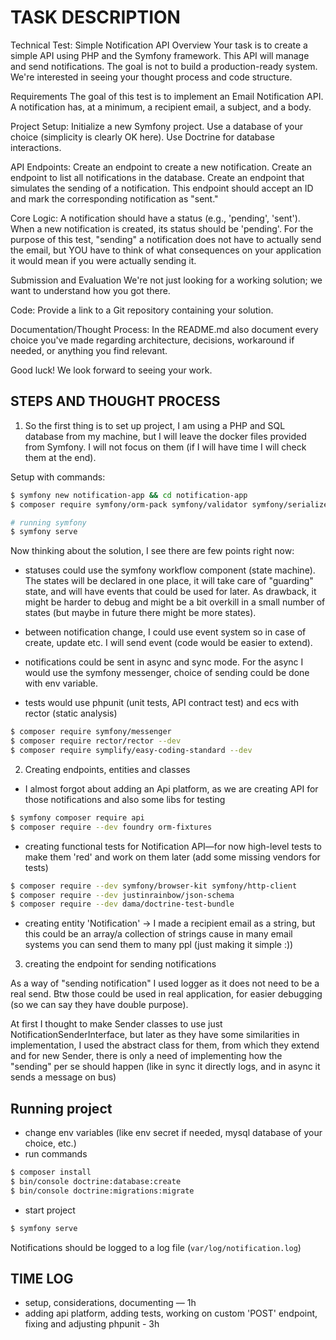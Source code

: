 # TASK DESCRIPTION

Technical Test: Simple Notification API
Overview
Your task is to create a simple API using PHP and the Symfony framework. This API will manage and send notifications. The goal is not to build a production-ready system. We're interested in seeing your thought process and code structure.

Requirements
The goal of this test is to implement an Email Notification API. A notification has, at a minimum, a recipient email, a subject, and a body.

Project Setup:
Initialize a new Symfony project.
Use a database of your choice (simplicity is clearly OK here).
Use Doctrine for database interactions.

API Endpoints:
Create an endpoint to create a new notification.
Create an endpoint to list all notifications in the database.
Create an endpoint that simulates the sending of a notification. This endpoint should accept an ID and mark the corresponding notification as "sent."

Core Logic:
A notification should have a status (e.g., 'pending', 'sent').
When a new notification is created, its status should be 'pending'.
For the purpose of this test, "sending" a notification does not have to actually send the email, but YOU have to think of what consequences on your application it would mean if you were actually sending it.

Submission and Evaluation
We're not just looking for a working solution; we want to understand how you got there.

Code:
Provide a link to a Git repository containing your solution.

Documentation/Thought Process:
In the README.md also document every choice you've made regarding architecture, decisions, workaround if needed, or anything you find relevant.


Good luck! We look forward to seeing your work.

## STEPS AND THOUGHT PROCESS

1. So the first thing is to set up project, I am using a PHP and SQL database from my machine, but I will leave the docker files
provided from Symfony. I will not focus on them (if I will have time I will check them at the end).

Setup with commands:
```bash
$ symfony new notification-app && cd notification-app
$ composer require symfony/orm-pack symfony/validator symfony/serializer symfony/uid symfony/maker-bundle --dev symfony/test-pack

# running symfony
$ symfony serve
```

Now thinking about the solution, I see there are few points right now: 
- statuses could use the symfony workflow component (state machine).
The states will be declared in one place, it will take care of "guarding" state, and will have events that could be used for later.
As drawback, it might be harder to debug and might be a bit overkill in a small number of states (but maybe in future there might be more states).

- between notification change, I could use event system so in case of create, update etc. I will send event (code would be easier to extend).

- notifications could be sent in async and sync mode. For the async I would use the symfony messenger, 
choice of sending could be done with env variable.

- tests would use phpunit (unit tests, API contract test) and ecs with rector (static analysis) 

```bash
$ composer require symfony/messenger
$ composer require rector/rector --dev
$ composer require symplify/easy-coding-standard --dev
```

2. Creating endpoints, entities and classes

- I almost forgot about adding an Api platform, as we are creating API for those notifications and also some libs for testing

```bash
$ symfony composer require api
$ composer require --dev foundry orm-fixtures
```

- creating functional tests for Notification API—for now high-level tests to make them 'red' and work on them later
  (add some missing vendors for tests)

```bash
$ composer require --dev symfony/browser-kit symfony/http-client
$ composer require --dev justinrainbow/json-schema
$ composer require --dev dama/doctrine-test-bundle
```

- creating entity 'Notification' → I made a recipient email as a string, but this could be an array/a collection of strings cause
  in many email systems you can send them to many ppl (just making it simple :))


3. creating the endpoint for sending notifications

As a way of "sending notification" I used logger as it does not need to be a real send. Btw those could be used in real application,
for easier debugging (so we can say they have double purpose).

At first I thought to make Sender classes to use just NotificationSenderInterface, but later as they have some similarities in
implementation, I used the abstract class for them, from which they extend and for new Sender, there is only a need of implementing
how the "sending" per se should happen (like in sync it directly logs, and in async it sends a message on bus)


## Running project

- change env variables (like env secret if needed, mysql database of your choice, etc.)
- run commands

```bash
$ composer install
$ bin/console doctrine:database:create
$ bin/console doctrine:migrations:migrate
```

- start project

```bash
$ symfony serve
```

Notifications should be logged to a log file (`var/log/notification.log`)

## TIME LOG

- setup, considerations, documenting — 1h
- adding api platform, adding tests, working on custom 'POST' endpoint, fixing and adjusting phpunit - 3h

